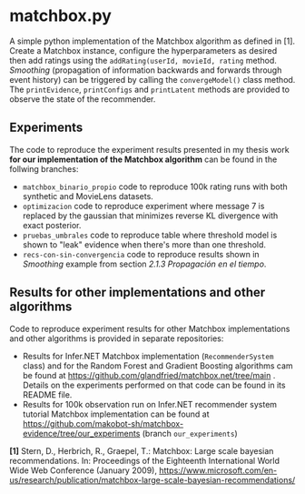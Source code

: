 # matchbox.py
A simple python implementation of the Matchbox algorithm as defined in [1]. 
Create a Matchbox instance, configure the hyperparameters as desired then add ratings using the `addRating(userId, movieId, rating` method.
*Smoothing* (propagation of information backwards and forwards through event history) can be triggered by calling the `convergeModel()` class method.
The `printEvidence`, `printConfigs` and `printLatent` methods are provided to observe the state of the recommender.

## Experiments
The code to reproduce the experiment results presented in my thesis work **for our implementation of the Matchbox algorithm** can be found in the follwing branches:
- `matchbox_binario_propio` code to reproduce 100k rating runs with both synthetic and MovieLens datasets.
- `optimizacion` code to reproduce experiment where message 7 is replaced by the gaussian that minimizes reverse KL divergence with exact posterior.
- `pruebas_umbrales` code to reproduce table where threshold model is shown to "leak" evidence when there's more than one threshold.
- `recs-con-sin-convergencia` code to reproduce results shown in *Smoothing* example from section *2.1.3 Propagación en el tiempo*.

## Results for other implementations and other algorithms
Code to reproduce experiment results for other Matchbox implementations and other algorithms is provided in separate repositories:
- Results for Infer.NET Matchbox implementation (`RecommenderSystem` class) and for the Random Forest and Gradient Boosting algorithms cam be found at https://github.com/glandfried/matchbox.net/tree/main . Details on the experiments performed on that code can be found in its README file.
- Results for 100k observation run on Infer.NET recommender system tutorial Matchbox implementation can be found at https://github.com/makobot-sh/matchbox-evidence/tree/our_experiments (branch `our_experiments`)

**[1]** Stern, D., Herbrich, R., Graepel, T.: Matchbox: Large scale bayesian recommendations. In: Proceedings of the Eighteenth International World Wide Web Conference (January 2009), https://www.microsoft.com/en-us/research/publication/matchbox-large-scale-bayesian-recommendations/
